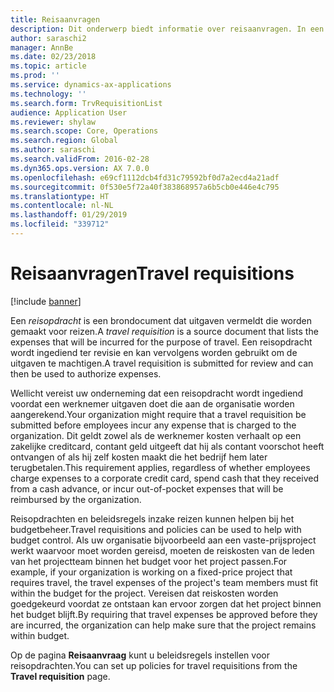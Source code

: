 ```yaml
---
title: Reisaanvragen
description: Dit onderwerp biedt informatie over reisaanvragen. In een reisaanvraag worden de uitgaven gedocumenteerd die worden gemaakt voor reizen.
author: saraschi2
manager: AnnBe
ms.date: 02/23/2018
ms.topic: article
ms.prod: ''
ms.service: dynamics-ax-applications
ms.technology: ''
ms.search.form: TrvRequisitionList
audience: Application User
ms.reviewer: shylaw
ms.search.scope: Core, Operations
ms.search.region: Global
ms.author: saraschi
ms.search.validFrom: 2016-02-28
ms.dyn365.ops.version: AX 7.0.0
ms.openlocfilehash: e69cf1112dcb4fd31c79592bf0d7a2ecd4a21adf
ms.sourcegitcommit: 0f530e5f72a40f383868957a6b5cb0e446e4c795
ms.translationtype: HT
ms.contentlocale: nl-NL
ms.lasthandoff: 01/29/2019
ms.locfileid: "339712"
---
```

# <a name="travel-requisitions"></a><span data-ttu-id="0b0c6-104">Reisaanvragen</span><span class="sxs-lookup"><span data-stu-id="0b0c6-104">Travel requisitions</span></span>

[!include [banner](../includes/banner.md)]

<span data-ttu-id="0b0c6-105">Een *reisopdracht* is een brondocument dat uitgaven vermeldt die worden gemaakt voor reizen.</span><span class="sxs-lookup"><span data-stu-id="0b0c6-105">A *travel requisition* is a source document that lists the expenses that will be incurred for the purpose of travel.</span></span> <span data-ttu-id="0b0c6-106">Een reisopdracht wordt ingediend ter revisie en kan vervolgens worden gebruikt om de uitgaven te machtigen.</span><span class="sxs-lookup"><span data-stu-id="0b0c6-106">A travel requisition is submitted for review and can then be used to authorize expenses.</span></span>

<span data-ttu-id="0b0c6-107">Wellicht vereist uw onderneming dat een reisopdracht wordt ingediend voordat een werknemer uitgaven doet die aan de organisatie worden aangerekend.</span><span class="sxs-lookup"><span data-stu-id="0b0c6-107">Your organization might require that a travel requisition be submitted before employees incur any expense that is charged to the organization.</span></span> <span data-ttu-id="0b0c6-108">Dit geldt zowel als de werknemer kosten verhaalt op een zakelijke creditcard, contant geld uitgeeft dat hij als contant voorschot heeft ontvangen of als hij zelf kosten maakt die het bedrijf hem later terugbetalen.</span><span class="sxs-lookup"><span data-stu-id="0b0c6-108">This requirement applies, regardless of whether employees charge expenses to a corporate credit card, spend cash that they received from a cash advance, or incur out-of-pocket expenses that will be reimbursed by the organization.</span></span>

<span data-ttu-id="0b0c6-109">Reisopdrachten en beleidsregels inzake reizen kunnen helpen bij het budgetbeheer.</span><span class="sxs-lookup"><span data-stu-id="0b0c6-109">Travel requisitions and policies can be used to help with budget control.</span></span> <span data-ttu-id="0b0c6-110">Als uw organisatie bijvoorbeeld aan een vaste-prijsproject werkt waarvoor moet worden gereisd, moeten de reiskosten van de leden van het projectteam binnen het budget voor het project passen.</span><span class="sxs-lookup"><span data-stu-id="0b0c6-110">For example, if your organization is working on a fixed-price project that requires travel, the travel expenses of the project's team members must fit within the budget for the project.</span></span> <span data-ttu-id="0b0c6-111">Vereisen dat reiskosten worden goedgekeurd voordat ze ontstaan kan ervoor zorgen dat het project binnen het budget blijft.</span><span class="sxs-lookup"><span data-stu-id="0b0c6-111">By requiring that travel expenses be approved before they are incurred, the organization can help make sure that the project remains within budget.</span></span>

<span data-ttu-id="0b0c6-112">Op de pagina **Reisaanvraag** kunt u beleidsregels instellen voor reisopdrachten.</span><span class="sxs-lookup"><span data-stu-id="0b0c6-112">You can set up policies for travel requisitions from the **Travel requisition** page.</span></span>
